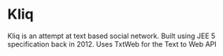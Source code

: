 # Kliq
Kliq is an attempt at text based social network. Built using JEE 5 specification back in 2012. 
Uses TxtWeb for the Text to Web API

